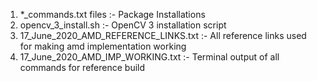 1. *_commands.txt files :- Package Installations
2. opencv_3_install.sh :- OpenCV 3 installation script
3. 17_June_2020_AMD_REFERENCE_LINKS.txt :- All reference links used for making amd implementation working
4. 17_June_2020_AMD_IMP_WORKING.txt :- Terminal output of all commands for reference build

